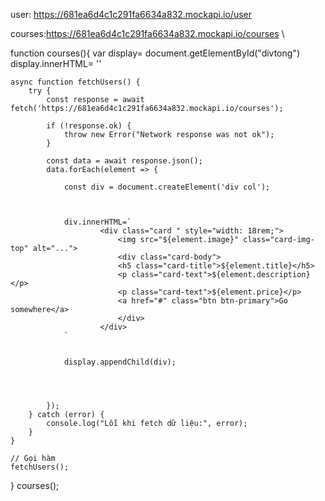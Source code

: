 user: https://681ea6d4c1c291fa6634a832.mockapi.io/user

courses:https://681ea6d4c1c291fa6634a832.mockapi.io/courses
\


function courses(){
    var display= document.getElementById("divtong")
    display.innerHTML= ''



    async function fetchUsers() {
        try {
            const response = await fetch('https://681ea6d4c1c291fa6634a832.mockapi.io/courses');

            if (!response.ok) {
                throw new Error("Network response was not ok");
            }

            const data = await response.json();
            data.forEach(element => {

                const div = document.createElement('div col');



                div.innerHTML=`
                        <div class="card " style="width: 18rem;">
                            <img src="${element.image}" class="card-img-top" alt="...">
                            <div class="card-body">
                            <h5 class="card-title">${element.title}</h5>
                            <p class="card-text">${element.description}</p>
                            <p class="card-text">${element.price}</p>
                            <a href="#" class="btn btn-primary">Go somewhere</a>
                            </div>
                        </div>
                `


                display.appendChild(div);




            });
        } catch (error) {
            console.log("Lỗi khi fetch dữ liệu:", error);
        }
    }

    // Gọi hàm
    fetchUsers();

}
courses();
